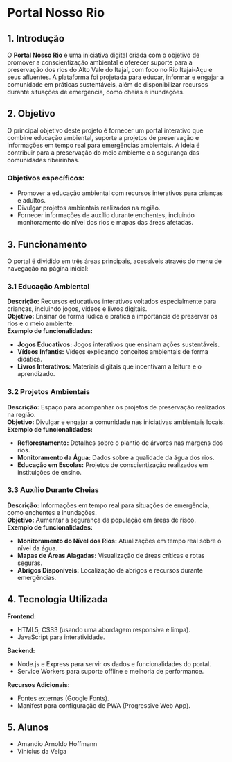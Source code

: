 # Portal Nosso Rio

## 1. Introdução
O **Portal Nosso Rio** é uma iniciativa digital criada com o objetivo de promover a conscientização ambiental e oferecer suporte para a preservação dos rios do Alto Vale do Itajaí, com foco no Rio Itajaí-Açu e seus afluentes. A plataforma foi projetada para educar, informar e engajar a comunidade em práticas sustentáveis, além de disponibilizar recursos durante situações de emergência, como cheias e inundações.

## 2. Objetivo
O principal objetivo deste projeto é fornecer um portal interativo que combine educação ambiental, suporte a projetos de preservação e informações em tempo real para emergências ambientais. A ideia é contribuir para a preservação do meio ambiente e a segurança das comunidades ribeirinhas.

### Objetivos específicos:
- Promover a educação ambiental com recursos interativos para crianças e adultos.
- Divulgar projetos ambientais realizados na região.
- Fornecer informações de auxílio durante enchentes, incluindo monitoramento do nível dos rios e mapas das áreas afetadas.

## 3. Funcionamento
O portal é dividido em três áreas principais, acessíveis através do menu de navegação na página inicial:

### 3.1 Educação Ambiental
**Descrição:** Recursos educativos interativos voltados especialmente para crianças, incluindo jogos, vídeos e livros digitais.  
**Objetivo:** Ensinar de forma lúdica e prática a importância de preservar os rios e o meio ambiente.  
**Exemplo de funcionalidades:**
- **Jogos Educativos:** Jogos interativos que ensinam ações sustentáveis.
- **Vídeos Infantis:** Vídeos explicando conceitos ambientais de forma didática.
- **Livros Interativos:** Materiais digitais que incentivam a leitura e o aprendizado.

### 3.2 Projetos Ambientais
**Descrição:** Espaço para acompanhar os projetos de preservação realizados na região.  
**Objetivo:** Divulgar e engajar a comunidade nas iniciativas ambientais locais.  
**Exemplo de funcionalidades:**
- **Reflorestamento:** Detalhes sobre o plantio de árvores nas margens dos rios.
- **Monitoramento da Água:** Dados sobre a qualidade da água dos rios.
- **Educação em Escolas:** Projetos de conscientização realizados em instituições de ensino.

### 3.3 Auxílio Durante Cheias
**Descrição:** Informações em tempo real para situações de emergência, como enchentes e inundações.  
**Objetivo:** Aumentar a segurança da população em áreas de risco.  
**Exemplo de funcionalidades:**
- **Monitoramento do Nível dos Rios:** Atualizações em tempo real sobre o nível da água.
- **Mapas de Áreas Alagadas:** Visualização de áreas críticas e rotas seguras.
- **Abrigos Disponíveis:** Localização de abrigos e recursos durante emergências.

## 4. Tecnologia Utilizada
**Frontend:**
- HTML5, CSS3 (usando uma abordagem responsiva e limpa).
- JavaScript para interatividade.

**Backend:**
- Node.js e Express para servir os dados e funcionalidades do portal.
- Service Workers para suporte offline e melhoria de performance.

**Recursos Adicionais:**
- Fontes externas (Google Fonts).
- Manifest para configuração de PWA (Progressive Web App).

## 5. Alunos
- Amandio Arnoldo Hoffmann
- Vinícius da Veiga
